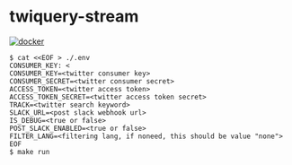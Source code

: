 # twiquery-stream

[![docker](https://img.shields.io/badge/docker-0.1.10-blue.svg)](https://hub.docker.com/r/nnao45/twiquery-stream/tags)

```shell
$ cat <<EOF > ./.env                                                                                                                                        CONSUMER_KEY: <
CONSUMER_KEY=<twitter consumer key>
CONSUMER_SECRET=<twitter consumer secret>
ACCESS_TOKEN=<twitter access token>
ACCESS_TOKEN_SECRET=<twitter access token secret>
TRACK=<twitter search keyword>
SLACK_URL=<post slack webhook url>
IS_DEBUG=<true or false>
POST_SLACK_ENABLED=<true or false>
FILTER_LANG=<filtering lang, if noneed, this should be value "none">
EOF
$ make run
```
